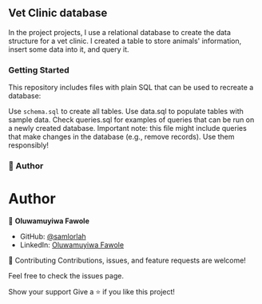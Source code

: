## Vet Clinic database
In the project projects, I use a relational database to create the data structure for a vet clinic. I created a table to store animals' information, insert some data into it, and query it.

### Getting Started
This repository includes files with plain SQL that can be used to recreate a database:

Use `schema.sql` to create all tables.
Use data.sql to populate tables with sample data.
Check queries.sql for examples of queries that can be run on a newly created database. Important note: this file might include queries that make changes in the database (e.g., remove records). Use them responsibly!


### 👤 Author
# Author

👤 **Oluwamuyiwa Fawole**

- GitHub: [@samlorlah](https://github.com/samlorlah)
- LinkedIn: [Oluwamuyiwa Fawole](https://www.linkedin.com/in/muyiwa-fawole/)

🤝 Contributing
Contributions, issues, and feature requests are welcome!

Feel free to check the issues page.

Show your support
Give a ⭐️ if you like this project!